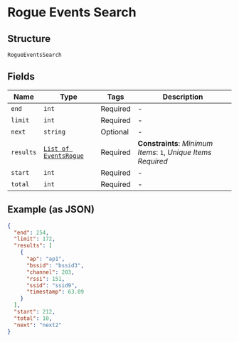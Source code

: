 
# Rogue Events Search

## Structure

`RogueEventsSearch`

## Fields

| Name | Type | Tags | Description |
|  --- | --- | --- | --- |
| `end` | `int` | Required | - |
| `limit` | `int` | Required | - |
| `next` | `string` | Optional | - |
| `results` | [`List of EventsRogue`](../../doc/models/events-rogue.md) | Required | **Constraints**: *Minimum Items*: `1`, *Unique Items Required* |
| `start` | `int` | Required | - |
| `total` | `int` | Required | - |

## Example (as JSON)

```json
{
  "end": 254,
  "limit": 172,
  "results": [
    {
      "ap": "ap1",
      "bssid": "bssid3",
      "channel": 203,
      "rssi": 151,
      "ssid": "ssid9",
      "timestamp": 63.09
    }
  ],
  "start": 212,
  "total": 10,
  "next": "next2"
}
```

